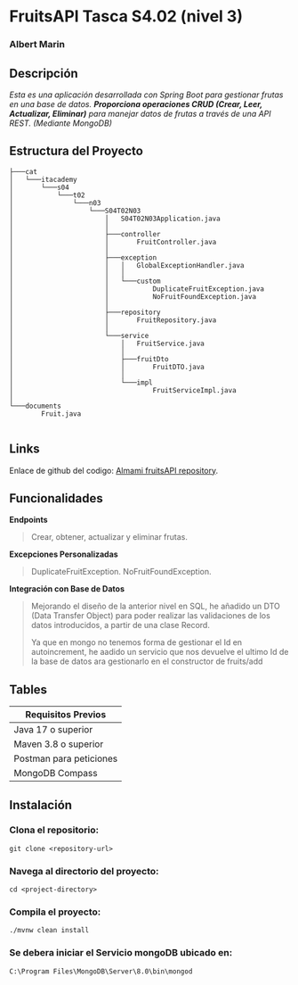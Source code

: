 # FruitsAPI Tasca S4.02 (nivel 3)

### Albert Marin



## Descripción


_Esta es una aplicación desarrollada con Spring Boot para gestionar 
frutas en una base de datos. **Proporciona operaciones CRUD (Crear, Leer, Actualizar, Eliminar)** 
para manejar datos de frutas a través de una API REST. (Mediante MongoDB)_


## Estructura del Proyecto
```
├───cat
│   └───itacademy
│       └───s04
│           └───t02
│               └───n03
│                   └───S04T02N03
│                       │   S04T02N03Application.java
│                       │
│                       ├───controller
│                       │       FruitController.java
│                       │
│                       ├───exception
│                       │   │   GlobalExceptionHandler.java
│                       │   │
│                       │   └───custom
│                       │           DuplicateFruitException.java
│                       │           NoFruitFoundException.java
│                       │
│                       ├───repository
│                       │       FruitRepository.java
│                       │
│                       └───service
│                           │   FruitService.java
│                           │
│                           ├───fruitDto
│                           │       FruitDTO.java
│                           │
│                           └───impl
│                                   FruitServiceImpl.java
│
└───documents
        Fruit.java
            
```

## Links

Enlace de github del codigo: [Almami fruitsAPI repository](https://github.com/Almami679/S04T02N03).

## Funcionalidades


 **Endpoints**
>
>Crear, obtener, actualizar y eliminar frutas.


**Excepciones Personalizadas**
>DuplicateFruitException.
>NoFruitFoundException.

**Integración con Base de Datos**
>Mejorando el diseño de la anterior nivel en SQL, he añadido un DTO (Data Transfer Object)
>para poder realizar las validaciones de los datos introducidos, a partir de una clase Record.
>
>Ya que en mongo no tenemos forma de gestionar el Id en autoincrement, he aadido un servicio
>que nos devuelve el ultimo Id de la base de datos ara gestionarlo en el constructor de fruits/add


## Tables

| Requisitos Previos  | 
| ------------- |
| Java 17 o superior      | 
| Maven 3.8 o superior      | 
| Postman para peticiones      | 
| MongoDB Compass     |


## Instalación

### Clona el repositorio:
```
git clone <repository-url>
```

### Navega al directorio del proyecto:
```
cd <project-directory>
```
### Compila el proyecto:
```
./mvnw clean install
```
### Se debera iniciar el Servicio mongoDB ubicado en:
```
C:\Program Files\MongoDB\Server\8.0\bin\mongod
```
